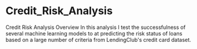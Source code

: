 # Credit_Risk_Analysis


Credit Risk Analysis
Overview
In this analysis I test the successfulness of several machine learning models to at predicting the risk status of loans based on a large number of criteria from LendingClub's credit card dataset.
